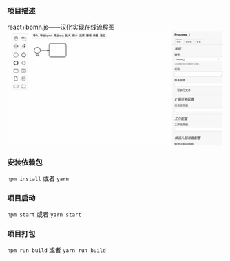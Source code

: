### 项目描述

react+bpmn.js——汉化实现在线流程图
![avatar](https://github.com/liht1125/react-bpmn/blob/master/src/img/bpmn-min.jpg)

### 安装依赖包

`npm install` 或者 `yarn`

### 项目启动

`npm start` 或者 `yarn start`

### 项目打包

`npm run build` 或者 `yarn run build`

